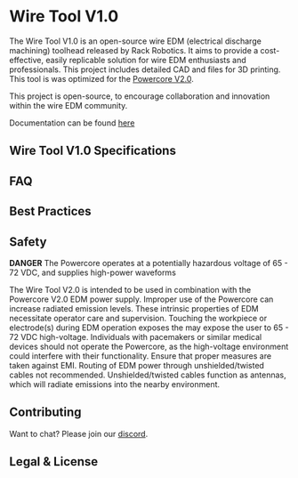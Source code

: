 # Wire Tool V1.0 

The Wire Tool V1.0 is an open-source wire EDM (electrical discharge machining) toolhead released by Rack Robotics. It aims to provide a cost-effective, easily replicable solution for wire EDM enthusiasts and professionals. This project includes detailed CAD and files for 3D printing. This tool is was optimized for the [Powercore V2.0](https://github.com/Rack-Robotics/Powercore-V2.0/tree/master). 

This project is open-source, to encourage collaboration and innovation within the wire EDM community. 

Documentation can be found [here](https://rack-robotics.github.io/docs/)

## Wire Tool V1.0 Specifications 

## FAQ

## Best Practices

## Safety 

**DANGER** The Powercore operates at a potentially hazardous voltage of 65 - 72 VDC, and supplies high-power waveforms

The Wire Tool V2.0 is intended to be used in combination with the Powercore V2.0 EDM power supply. Improper use of the Powercore can increase radiated emission levels. These intrinsic properties of EDM necessitate operator care and supervision. Touching the workpiece or electrode(s) during EDM operation exposes the may expose the user to 65 - 72 VDC high-voltage. Individuals with pacemakers or similar medical devices should not operate the Powercore, as the high-voltage environment could interfere with their functionality. Ensure that proper measures are taken against EMI. Routing of EDM power through unshielded/twisted cables not recommended. Unshielded/twisted cables function as antennas, which will radiate emissions into the nearby environment.

## Contributing 

Want to chat? Please join our [discord](https://discord.gg/z4XNk7Hkgw). 

## Legal & License